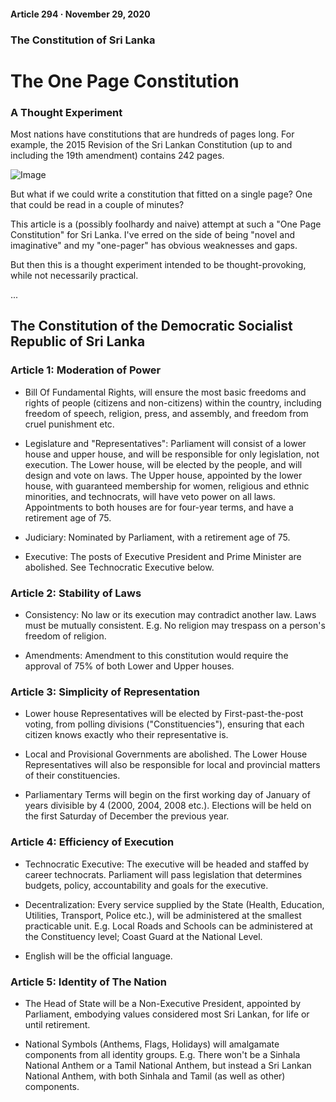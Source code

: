 #### Article 294 · November 29, 2020

### The Constitution of Sri Lanka

# The One Page Constitution

### A Thought Experiment

Most nations have constitutions that are hundreds of pages long. For example, the 2015 Revision of the Sri Lankan Constitution (up to and including the 19th amendment) contains 242 pages.

![Image](https://cdn-images-1.medium.com/max/800/1*bgxwVwMYzGLlceJVs7PXUA.png)

But what if we could write a constitution that fitted on a single page? One that could be read in a couple of minutes?

This article is a (possibly foolhardy and naive) attempt at such a "One Page Constitution" for Sri Lanka. I've erred on the side of being "novel and imaginative" and my "one-pager" has obvious weaknesses and gaps.

But then this is a thought experiment intended to be thought-provoking, while not necessarily practical.

...

## The Constitution of the Democratic Socialist Republic of Sri Lanka

### Article 1: Moderation of Power

* Bill Of Fundamental Rights, will ensure the most basic freedoms and rights of people (citizens and non-citizens) within the country, including freedom of speech, religion, press, and assembly, and freedom from cruel punishment etc.

* Legislature and "Representatives": Parliament will consist of a lower house and upper house, and will be responsible for only legislation, not execution. The Lower house, will be elected by the people, and will design and vote on laws. The Upper house, appointed by the lower house, with guaranteed membership for women, religious and ethnic minorities, and technocrats, will have veto power on all laws. Appointments to both houses are for four-year terms, and have a retirement age of 75.

* Judiciary: Nominated by Parliament, with a retirement age of 75.

* Executive: The posts of Executive President and Prime Minister are abolished. See Technocratic Executive below.

### Article 2: Stability of Laws

* Consistency: No law or its execution may contradict another law. Laws must be mutually consistent. E.g. No religion may trespass on a person's freedom of religion.

* Amendments: Amendment to this constitution would require the approval of 75% of both Lower and Upper houses.

### Article 3: Simplicity of Representation

* Lower house Representatives will be elected by First-past-the-post voting, from polling divisions ("Constituencies"), ensuring that each citizen knows exactly who their representative is.

* Local and Provisional Governments are abolished. The Lower House Representatives will also be responsible for local and provincial matters of their constituencies.

* Parliamentary Terms will begin on the first working day of January of years divisible by 4 (2000, 2004, 2008 etc.). Elections will be held on the first Saturday of December the previous year.

### Article 4: Efficiency of Execution

* Technocratic Executive: The executive will be headed and staffed by career technocrats. Parliament will pass legislation that determines budgets, policy, accountability and goals for the executive.

* Decentralization: Every service supplied by the State (Health, Education, Utilities, Transport, Police etc.), will be administered at the smallest practicable unit. E.g. Local Roads and Schools can be administered at the Constituency level; Coast Guard at the National Level.

* English will be the official language.

### Article 5: Identity of The Nation

* The Head of State will be a Non-Executive President, appointed by Parliament, embodying values considered most Sri Lankan, for life or until retirement.

* National Symbols (Anthems, Flags, Holidays) will amalgamate components from all identity groups. E.g. There won't be a Sinhala National Anthem or a Tamil National Anthem, but instead a Sri Lankan National Anthem, with both Sinhala and Tamil (as well as other) components.